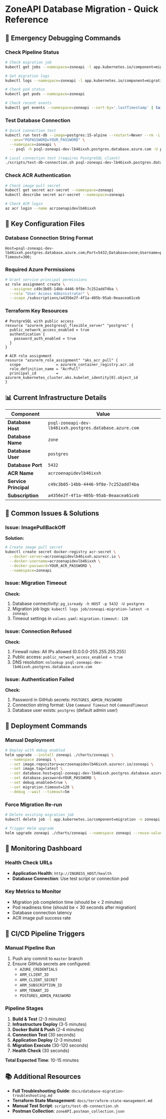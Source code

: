 # ZoneAPI Database Migration - Quick Reference

## 🚨 Emergency Debugging Commands

### Check Pipeline Status
```bash
# Check migration job
kubectl get jobs --namespace=zoneapi -l app.kubernetes.io/component=migration

# Get migration logs
kubectl logs --namespace=zoneapi -l app.kubernetes.io/component=migration --tail=100

# Check pod status
kubectl get pods --namespace=zoneapi

# Check recent events
kubectl get events --namespace=zoneapi --sort-by='.lastTimestamp' | tail -20
```

### Test Database Connection
```bash
# Quick connection test
kubectl run test-db --image=postgres:15-alpine --restart=Never --rm -i --tty \
  --env="PGPASSWORD=YOUR_PASSWORD" \
  --namespace=zoneapi \
  -- psql -h psql-zoneapi-dev-lb46ixxh.postgres.database.azure.com -U postgres -d zone -c "SELECT current_database();"

# Local connection test (requires PostgreSQL client)
./scripts/test-db-connection.sh psql-zoneapi-dev-lb46ixxh.postgres.database.azure.com YOUR_PASSWORD
```

### Check ACR Authentication
```bash
# Check image pull secret
kubectl get secret acr-secret --namespace=zoneapi
kubectl describe secret acr-secret --namespace=zoneapi

# Check ACR login
az acr login --name acrzoenapidevlb46ixxh
```

## 🔧 Key Configuration Files

### Database Connection String Format
```
Host=psql-zoneapi-dev-lb46ixxh.postgres.database.azure.com;Port=5432;Database=zone;Username=postgres;Password=YOUR_PASSWORD;Command Timeout=300;
```

### Required Azure Permissions
```bash
# Grant service principal permissions
az role assignment create \
  --assignee c49c3b05-14bb-4446-9f8e-7c252add74ba \
  --role "User Access Administrator" \
  --scope /subscriptions/a4356e2f-4f1a-405b-95ab-0eaacea61ceb
```

### Terraform Key Resources
```hcl
# PostgreSQL with public access
resource "azurerm_postgresql_flexible_server" "postgres" {
  public_network_access_enabled = true
  authentication {
    password_auth_enabled = true
  }
}

# ACR role assignment
resource "azurerm_role_assignment" "aks_acr_pull" {
  scope                = azurerm_container_registry.acr.id
  role_definition_name = "AcrPull"
  principal_id         = azurerm_kubernetes_cluster.aks.kubelet_identity[0].object_id
}
```

## 📊 Current Infrastructure Details

| Component | Value |
|-----------|--------|
| **Database Host** | `psql-zoneapi-dev-lb46ixxh.postgres.database.azure.com` |
| **Database Name** | `zone` |
| **Database User** | `postgres` |
| **Database Port** | `5432` |
| **ACR Name** | `acrzoenapidevlb46ixxh` |
| **Service Principal** | `c49c3b05-14bb-4446-9f8e-7c252add74ba` |
| **Subscription** | `a4356e2f-4f1a-405b-95ab-0eaacea61ceb` |

## 🎯 Common Issues & Solutions

### Issue: ImagePullBackOff
**Solution:**
```bash
# Create image pull secret
kubectl create secret docker-registry acr-secret \
  --docker-server=acrzoenapidevlb46ixxh.azurecr.io \
  --docker-username=acrzoenapidevlb46ixxh \
  --docker-password=YOUR_ACR_PASSWORD \
  --namespace=zoneapi
```

### Issue: Migration Timeout
**Check:**
1. Database connectivity: `pg_isready -h HOST -p 5432 -U postgres`
2. Migration job logs: `kubectl logs job/zoneapi-migration-latest -n zoneapi`
3. Timeout settings in `values.yaml`: `migration.timeout: 120`

### Issue: Connection Refused
**Check:**
1. Firewall rules: All IPs allowed (0.0.0.0-255.255.255.255)
2. Public access: `public_network_access_enabled = true`
3. DNS resolution: `nslookup psql-zoneapi-dev-lb46ixxh.postgres.database.azure.com`

### Issue: Authentication Failed
**Check:**
1. Password in GitHub secrets: `POSTGRES_ADMIN_PASSWORD`
2. Connection string format: Use `Command Timeout` not `CommandTimeout`
3. Database user exists: `postgres` (default admin user)

## 🚀 Deployment Commands

### Manual Deployment
```bash
# Deploy with debug enabled
helm upgrade --install zoneapi ./charts/zoneapi \
  --namespace zoneapi \
  --set image.repository=acrzoenapidevlb46ixxh.azurecr.io/zoneapi \
  --set image.tag=latest \
  --set database.host=psql-zoneapi-dev-lb46ixxh.postgres.database.azure.com \
  --set database.password=YOUR_PASSWORD \
  --set debug.enabled=true \
  --set migration.timeout=120 \
  --debug --wait --timeout=5m
```

### Force Migration Re-run
```bash
# Delete existing migration job
kubectl delete job -l app.kubernetes.io/component=migration -n zoneapi

# Trigger Helm upgrade
helm upgrade zoneapi ./charts/zoneapi --namespace zoneapi --reuse-values
```

## 📝 Monitoring Dashboard

### Health Check URLs
- **Application Health**: `http://INGRESS_HOST/health`
- **Database Connection**: Use test script or connection pod

### Key Metrics to Monitor
- Migration job completion time (should be < 2 minutes)
- Pod readiness time (should be < 30 seconds after migration)
- Database connection latency
- ACR image pull success rate

## 🔄 CI/CD Pipeline Triggers

### Manual Pipeline Run
1. Push any commit to `master` branch
2. Ensure GitHub secrets are configured:
   - `AZURE_CREDENTIALS`
   - `ARM_CLIENT_ID`
   - `ARM_CLIENT_SECRET`
   - `ARM_SUBSCRIPTION_ID`
   - `ARM_TENANT_ID`
   - `POSTGRES_ADMIN_PASSWORD`

### Pipeline Stages
1. **Build & Test** (2-3 minutes)
2. **Infrastructure Deploy** (3-5 minutes)
3. **Docker Build & Push** (2-4 minutes)
4. **Connection Test** (30 seconds)
5. **Application Deploy** (2-3 minutes)
6. **Migration Execute** (30-120 seconds)
7. **Health Check** (30 seconds)

**Total Expected Time**: 10-15 minutes

## 📚 Additional Resources

- **Full Troubleshooting Guide**: `docs/database-migration-troubleshooting.md`
- **Terraform State Management**: `docs/terraform-state-management.md`
- **Manual Test Script**: `scripts/test-db-connection.sh`
- **Postman Collection**: `zoneAPI.postman_collection.json` 
